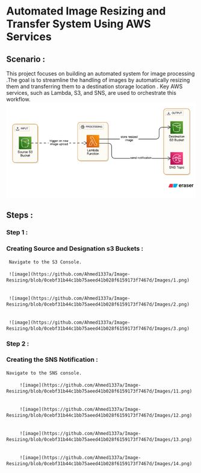 # Automated Image Resizing and Transfer System Using AWS Services
## Scenario :
This project focuses on building an automated system for image processing .The goal is to streamline the handling of images by automatically resizing them and transferring them to a destination storage location . Key AWS services, such as Lambda, S3, and SNS, are used to orchestrate this workflow.
![image](https://github.com/Ahmed1337a/Image-Resizing/blob/d22d8f84f8b5b6227952d6a918f3f5c7f8214fe9/Images/diagram-export-6-11-2025-9_06_20-PM.png)

## Steps :
### Step 1 :
### Creating Source and Designation s3 Buckets :
     Navigate to the S3 Console.
     
     ![image](https://github.com/Ahmed1337a/Image-Resizing/blob/0cebf31b44c1bb75aeed41b028f6159173f7467d/Images/1.png)
     
     
     ![image](https://github.com/Ahmed1337a/Image-Resizing/blob/0cebf31b44c1bb75aeed41b028f6159173f7467d/Images/2.png)
     
     
     ![image](https://github.com/Ahmed1337a/Image-Resizing/blob/0cebf31b44c1bb75aeed41b028f6159173f7467d/Images/3.png)
     
     
### Step 2 :
### Creating the SNS Notification :

    Navigate to the SNS console.
    
         ![image](https://github.com/Ahmed1337a/Image-Resizing/blob/0cebf31b44c1bb75aeed41b028f6159173f7467d/Images/11.png)

         
         ![image](https://github.com/Ahmed1337a/Image-Resizing/blob/0cebf31b44c1bb75aeed41b028f6159173f7467d/Images/12.png)

         
         ![image](https://github.com/Ahmed1337a/Image-Resizing/blob/0cebf31b44c1bb75aeed41b028f6159173f7467d/Images/13.png)

         
         ![image](https://github.com/Ahmed1337a/Image-Resizing/blob/0cebf31b44c1bb75aeed41b028f6159173f7467d/Images/14.png)



